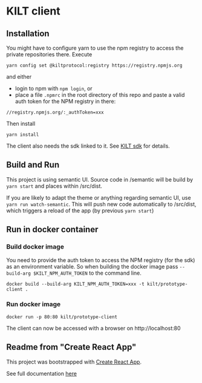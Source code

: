 # KILT client

## Installation
You might have to configure yarn to use the npm registry to access the private repositories there.
Execute 
```
yarn config set @kiltprotocol:registry https://registry.npmjs.org
``` 
and either

* login to npm with `npm login`, or
* place a file `.npmrc` in the root directory of this repo and paste a valid auth token for the NPM registry in there:

```
//registry.npmjs.org/:_authToken=xxx
```

Then install
```
yarn install
```

The client also needs the sdk linked to it. See [KILT sdk](https://github.com/KILTprotocol/prototype-sdk) for details.

## Build and Run

This project is using semantic UI. Source code in /semantic will be build by `yarn start` and places within /src/dist.

If you are likely to adapt the theme or anything regarding semantic UI, use `yarn run watch-semantic`. This will push new code automatically to /src/dist, which triggers a reload of the app (by previous `yarn start`)


## Run in docker container

### Build docker image
You need to provide the auth token to access the NPM registry (for the sdk) as an environment variable. So when building the docker image pass `--build-arg $KILT_NPM_AUTH_TOKEN` to the command line.

```
docker build --build-arg KILT_NPM_AUTH_TOKEN=xxx -t kilt/prototype-client .
```

### Run docker image
```
docker run -p 80:80 kilt/prototype-client   
```
The client can now be accessed with a browser on http://localhost:80


## Readme from "Create React App"
This project was bootstrapped with [Create React App](https://github.com/facebookincubator/create-react-app).

See full documentation [here](https://facebook.github.io/create-react-app/docs/getting-started)
